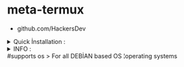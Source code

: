 # meta-termux
- github.com/HackersDev

<details>
  <summary>Quick İnstallation :</summary>

- bash setup.sh

</details>

<details>
  <summary>INFO :</summary>
INFO:
> 2057 exploits - 1114 auxiliary - 346 post
> 562 payloads - 45 encoders - 10 nops
>           7 evasion
</details>
#supports os
> For all DEBİAN based OS ¦operating systems
